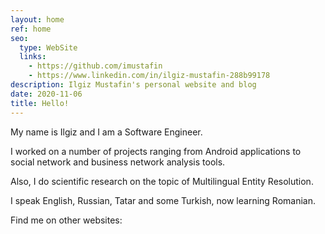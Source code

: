 ```yaml
---
layout: home
ref: home
seo:
  type: WebSite
  links:
    - https://github.com/imustafin
    - https://www.linkedin.com/in/ilgiz-mustafin-288b99178
description: Ilgiz Mustafin's personal website and blog
date: 2020-11-06
title: Hello!
---
```

My name is Ilgiz and I am a Software Engineer.

I worked on a number of projects ranging from Android applications to social network and business network
analysis tools.

Also, I do scientific research on the topic of Multilingual Entity Resolution.

I speak English, Russian, Tatar and some Turkish, now learning Romanian.

Find me on other websites:
